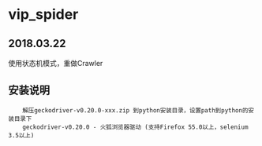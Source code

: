 # vip_spider

2018.03.22
----------
使用状态机模式，重做Crawler


安装说明
--------
        解压geckodriver-v0.20.0-xxx.zip 到python安装目录，设置path到python的安装目录下
        geckodriver-v0.20.0 - 火狐浏览器驱动 (支持Firefox 55.0以上，selenium 3.5以上)
